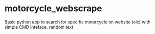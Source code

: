 # motorcycle_webscrape
Basic python app to search for specific motorcycle on website (olx) with simple CMD inteface.
random text
